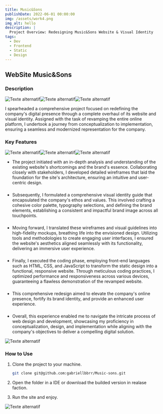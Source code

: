 ```yaml
---
title: Music&Sons
publishDate: 2022-06-01 00:00:00
img: /assets/work4.png
img_alt: hello
description: |
  Project Overview: Redesigning Music&Sons Website & Visual Identity
tags:
  - Dev
  - Frontend
  - Static
  - Design
---
```


## WebSite Music&Sons

### Description

![Texte alternatif](/assets/logo1.png "Le titre de mon image")![Texte alternatif](/assets/logo2.png "Le titre de mon image")![Texte alternatif](/assets/logo5_2.png "Le titre de mon image")

I spearheaded a comprehensive project focused on redefining the company's digital presence through a complete overhaul of its website and visual identity. Assigned with the task of revamping the entire online platform, I undertook a journey from conceptualization to implementation, ensuring a seamless and modernized representation for the company.

### Key Features

![Texte alternatif](/assets/logo4.png "Le titre de mon image")![Texte alternatif](/assets/logo5.png "Le titre de mon image")![Texte alternatif](/assets/logo6.png "Le titre de mon image")

- The project initiated with an in-depth analysis and understanding of the existing website's shortcomings and the brand's essence. Collaborating closely with stakeholders, I developed detailed wireframes that laid the foundation for the site's architecture, ensuring an intuitive and user-centric design.

###

- Subsequently, I formulated a comprehensive visual identity guide that encapsulated the company's ethos and values. This involved crafting a cohesive color palette, typography selections, and defining the brand elements, establishing a consistent and impactful brand image across all touchpoints.

###

- Moving forward, I translated these wireframes and visual guidelines into high-fidelity mockups, breathing life into the envisioned design. Utilizing tools and methodologies to create engaging user interfaces, I ensured the website's aesthetics aligned seamlessly with its functionality, delivering an immersive user experience.

###

- Finally, I executed the coding phase, employing front-end languages such as HTML, CSS, and JavaScript to transform the static design into a functional, responsive website. Through meticulous coding practices, I optimized performance and responsiveness across various devices, guaranteeing a flawless demonstration of the revamped website.

###

- This comprehensive redesign aimed to elevate the company's online presence, fortify its brand identity, and provide an enhanced user experience.

###

- Overall, this experience enabled me to navigate the intricate process of web design and development, showcasing my proficiency in conceptualization, design, and implementation while aligning with the company's objectives to deliver a compelling digital solution.

![Texte alternatif](/assets/work4_1.png "Le titre de mon image")

### How to Use

1. Clone the project to your machine.
   ```bash
   git clone git@github.com:gabriellbbrr/Music-sons.git
   ```
2. Open the folder in a IDE or download the builded version in realase faction.

3. Run the site and enjoy.

![Texte alternatif](/assets/work4_2.png "Le titre de mon image")
